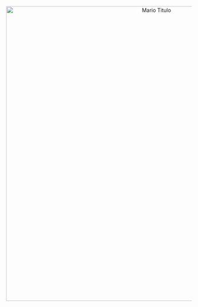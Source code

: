 
<p align="center">
<br>
  <img  width="800" alt="Mario Titulo" src="https://res.cloudinary.com/dxijjbby3/image/upload/v1700596509/_b182340a-43fa-42f6-ab03-3ea28d15eb3d-PhotoRoom.png-PhotoRoom_ttps3w.png"/>
</p>



<!--
**larissayasmim/larissayasmim** is a ✨ _special_ ✨ repository because its `README.md` (this file) appears on your GitHub profile.

<div>
<a href="https://github.com/larissayasmim">
<img height="180em" src="https://github-readme-stats.vercel.app/api/top-langs/?username=larissayasmim&layout=compact&langs_count=7&theme=dracula"/>
<img height="180em" src="https://github-readme-stats.vercel.app/api?username=larissayasmim&show_icons=true&theme=dracula&include_all_commits=true&count_private=true"/>
</div>
